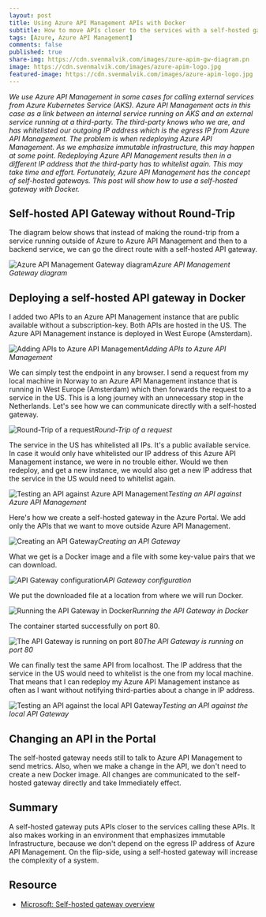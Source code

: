```yaml
---
layout: post
title: Using Azure API Management APIs with Docker 
subtitle: How to move APIs closer to the services with a self-hosted gateway
tags: [Azure, Azure API Management]
comments: false
published: true
share-img: https://cdn.svenmalvik.com/images/zure-apim-gw-diagram.pn
image: https://cdn.svenmalvik.com/images/azure-apim-logo.jpg
featured-image: https://cdn.svenmalvik.com/images/azure-apim-logo.jpg
---
```


*We use Azure API Management in some cases for calling external services from Azure Kubernetes Service (AKS). Azure API Management acts in this case as a link between an internal service running on AKS and an external service running at a third-party. The third-party knows who we are, and has whitelisted our outgoing IP address which is the egress IP from Azure API Management. The problem is when redeploying Azure API Management. As we emphasize immutable infrastructure, this may happen at some point. Redeploying Azure API Management results then in a different IP address that the third-party has to whitelist again. This may take time and effort. Fortunately, Azure API Management has the concept of self-hosted gateways. This post will show how to use a self-hosted gateway with Docker.*

## Self-hosted API Gateway without Round-Trip
The diagram below shows that instead of making the round-trip from a service running outside of Azure to Azure API Management and then to a backend service, we can go the direct route with a self-hosted API gateway.

![Azure API Management Gateway diagram](https://cdn.svenmalvik.com/images/azure-apim-gw-diagram.png)*Azure API Management Gateway diagram*

## Deploying a self-hosted API gateway in Docker

I added two APIs to an Azure API Management instance that are public available without a subscription-key. Both APIs are hosted in the US. The Azure API Management instance is deployed in West Europe (Amsterdam).

![Adding APIs to Azure API Management](https://cdn.svenmalvik.com/images/azure-apim-gw-adding-apis.png)*Adding APIs to Azure API Management*

We can simply test the endpoint in any browser. I send a request from my local machine in Norway to an Azure API Management instance that is running in West Europe (Amsterdam) which then forwards the request to a service in the US. This is a long journey with an unnecessary stop in the Netherlands. Let's see how we can communicate directly with a self-hosted gateway.

![Round-Trip of a request](https://cdn.svenmalvik.com/images/azure-apim-worldmap2.png)*Round-Trip of a request*

The service in the US has whitelisted all IPs. It's a public available service. In case it would only have whitelisted our IP address of this Azure API Management instance, we were in no trouble either. Would we then redeploy, and get a new instance, we would also get a new IP address that the service in the US would need to whitelist again.

![Testing an API against Azure API Management](https://cdn.svenmalvik.com/images/azure-apim-gw-test-api.png)*Testing an API against Azure API Management*

Here's how we create a self-hosted gateway in the Azure Portal. We add only the APIs that we want to move outside Azure API Management.

![Creating an API Gateway](https://cdn.svenmalvik.com/images/azure-apim-gw-creating-gateway.png)*Creating an API Gateway*

What we get is a Docker image and a file with some key-value pairs that we can download.

![API Gateway configuration](https://cdn.svenmalvik.com/images/azure-apim-gw-gateway-download-env.png)*API Gateway configuration*

We put the downloaded file at a location from where we will run Docker.

![Running the API Gateway in Docker](https://cdn.svenmalvik.com/images/azure-apim-gw-gateway-docker.png)*Running the API Gateway in Docker*

The container started successfully on port 80.

![The API Gateway is running on port 80](https://cdn.svenmalvik.com/images/azure-apim-gw-gateway-docker-ps.png)*The API Gateway is running on port 80*

We can finally test the same API from localhost. The IP address that the service in the US would need to whitelist is the one from my local machine. That means that I can redeploy my Azure API Management instance as often as I want without notifying third-parties about a change in IP address.

![Testing an API against the local API Gateway](https://cdn.svenmalvik.com/images/azure-apim-gw-test-gateway.png)*Testing an API against the local API Gateway*

## Changing an API in the Portal

The self-hosted gateway needs still to talk to Azure API Management to send metrics. Also, when we make a change in the API, we don't need to create a new Docker image. All changes are communicated to the self-hosted gateway directly and take Immediately effect.

## Summary

A self-hosted gateway puts APIs closer to the services calling these APIs. It also makes working in an environment that emphasizes immutable Infrastructure, because we don't depend on the egress IP address of Azure API Management. On the flip-side, using a self-hosted gateway will increase the complexity of a system.

## Resource

- [Microsoft: Self-hosted gateway overview](https://docs.microsoft.com/en-us/azure/api-management/self-hosted-gateway-overview)
